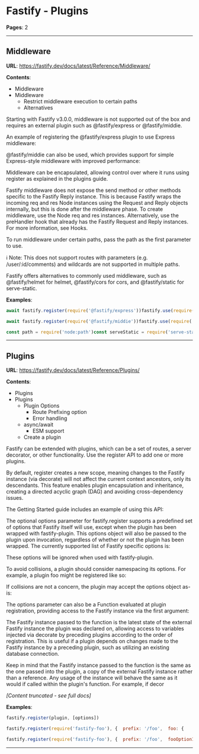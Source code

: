 # Fastify - Plugins

**Pages**: 2

---

## Middleware

**URL**: https://fastify.dev/docs/latest/Reference/Middleware/

**Contents**:
- Middleware
- Middleware​
    - Restrict middleware execution to certain paths​
  - Alternatives​

Starting with Fastify v3.0.0, middleware is not supported out of the box and requires an external plugin such as @fastify/express or @fastify/middie.

An example of registering the @fastify/express plugin to use Express middleware:

@fastify/middie can also be used, which provides support for simple Express-style middleware with improved performance:

Middleware can be encapsulated, allowing control over where it runs using register as explained in the plugins guide.

Fastify middleware does not expose the send method or other methods specific to the Fastify Reply instance. This is because Fastify wraps the incoming req and res Node instances using the Request and Reply objects internally, but this is done after the middleware phase. To create middleware, use the Node req and res instances. Alternatively, use the preHandler hook that already has the Fastify Request and Reply instances. For more information, see Hooks.

To run middleware under certain paths, pass the path as the first parameter to use.

ℹ️ Note: This does not support routes with parameters (e.g. /user/:id/comments) and wildcards are not supported in multiple paths.

Fastify offers alternatives to commonly used middleware, such as @fastify/helmet for helmet, @fastify/cors for cors, and @fastify/static for serve-static.

**Examples**:

```js
await fastify.register(require('@fastify/express'))fastify.use(require('cors')())fastify.use(require('dns-prefetch-control')())fastify.use(require('frameguard')())fastify.use(require('hsts')())fastify.use(require('ienoopen')())fastify.use(require('x-xss-protection')())
```

```js
await fastify.register(require('@fastify/middie'))fastify.use(require('cors')())
```

```js
const path = require('node:path')const serveStatic = require('serve-static')// Single pathfastify.use('/css', serveStatic(path.join(__dirname, '/assets')))// Wildcard pathfastify.use('/css/(.*)', serveStatic(path.join(__dirname, '/assets')))// Multiple pathsfastify.use(['/css', '/js'], serveStatic(path.join(__dirname, '/assets')))
```

---

## Plugins

**URL**: https://fastify.dev/docs/latest/Reference/Plugins/

**Contents**:
- Plugins
- Plugins​
  - Plugin Options​
    - Route Prefixing option​
    - Error handling​
  - async/await​
    - ESM support​
  - Create a plugin​

Fastify can be extended with plugins, which can be a set of routes, a server decorator, or other functionality. Use the register API to add one or more plugins.

By default, register creates a new scope, meaning changes to the Fastify instance (via decorate) will not affect the current context ancestors, only its descendants. This feature enables plugin encapsulation and inheritance, creating a directed acyclic graph (DAG) and avoiding cross-dependency issues.

The Getting Started guide includes an example of using this API:

The optional options parameter for fastify.register supports a predefined set of options that Fastify itself will use, except when the plugin has been wrapped with fastify-plugin. This options object will also be passed to the plugin upon invocation, regardless of whether or not the plugin has been wrapped. The currently supported list of Fastify specific options is:

These options will be ignored when used with fastify-plugin.

To avoid collisions, a plugin should consider namespacing its options. For example, a plugin foo might be registered like so:

If collisions are not a concern, the plugin may accept the options object as-is:

The options parameter can also be a Function evaluated at plugin registration, providing access to the Fastify instance via the first argument:

The Fastify instance passed to the function is the latest state of the external Fastify instance the plugin was declared on, allowing access to variables injected via decorate by preceding plugins according to the order of registration. This is useful if a plugin depends on changes made to the Fastify instance by a preceding plugin, such as utilizing an existing database connection.

Keep in mind that the Fastify instance passed to the function is the same as the one passed into the plugin, a copy of the external Fastify instance rather than a reference. Any usage of the instance will behave the same as it would if called within the plugin's function. For example, if decor

*[Content truncated - see full docs]*

**Examples**:

```js
fastify.register(plugin, [options])
```

```js
fastify.register(require('fastify-foo'), {  prefix: '/foo',  foo: {    fooOption1: 'value',    fooOption2: 'value'  }})
```

```js
fastify.register(require('fastify-foo'), {  prefix: '/foo',  fooOption1: 'value',  fooOption2: 'value'})
```

---
